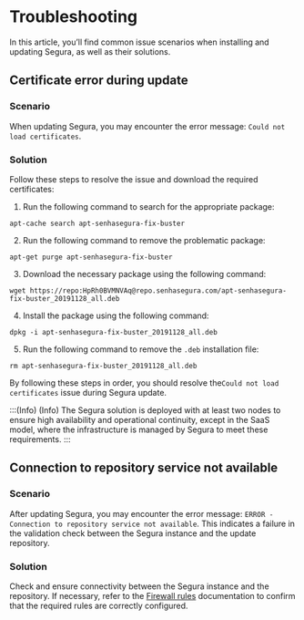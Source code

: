 # Troubleshooting

In this article, you’ll find common issue scenarios when installing and updating Segura, as well as their solutions.

## Certificate error during update

### Scenario
When updating Segura, you may encounter the error message: `Could not load certificates`.

### Solution

Follow these steps to resolve the issue and download the required certificates:

1. Run the following command to search for the appropriate package:
```Shell
apt-cache search apt-senhasegura-fix-buster

```
2. Run the following command to remove the problematic package:

```Shell
apt-get purge apt-senhasegura-fix-buster

```
3. Download the necessary package using the following command:
```Shell
wget https://repo:HpRh0BVMNVAq@repo.senhasegura.com/apt-senhasegura-fix-buster_20191128_all.deb

```
4. Install the package using the following command:
```Shell
dpkg -i apt-senhasegura-fix-buster_20191128_all.deb

```
5. Run the following command to remove the `.deb` installation file:
```Shell
rm apt-senhasegura-fix-buster_20191128_all.deb

```
By following these steps in order, you should resolve the`Could not load certificates` issue during Segura update.

:::(Info) (Info)
The Segura solution is deployed with at least two nodes to ensure high availability and operational continuity, except in the SaaS model, where the infrastructure is managed by Segura to meet these requirements.
:::

## Connection to repository service not available
### Scenario
After updating Segura, you may encounter the error message: `ERROR - Connection to repository service not available`. This indicates a failure in the validation check between the Segura instance and the update repository.

### Solution
Check and ensure connectivity between the Segura instance and the repository.  If necessary, refer to the [Firewall rules](/v4/docs/installation-firewall-rules) documentation to confirm that the required rules are correctly configured.
